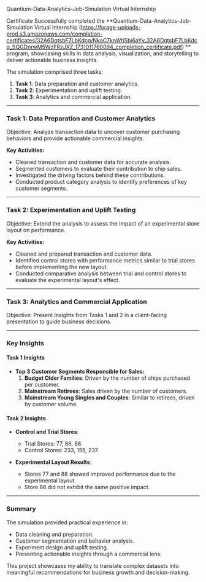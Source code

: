 
Quantium-Data-Analytics-Job-Simulation Virtual Internship

Certificate
Successfully completed the **Quantium-Data-Analytics-Job-Simulation Virtual Internship (https://forage-uploads-prod.s3.amazonaws.com/completion-certificates/32A6DqtsbF7LbKdcq/NkaC7knWtjSbi6aYv_32A6DqtsbF7LbKdcq_SQGDnrwM5WzFRzJXZ_1731011760094_completion_certificate.pdf)  ** program, showcasing skills in data analysis, visualization, and storytelling to deliver actionable business insights.

The simulation comprised three tasks:  
1. **Task 1**: Data preparation and customer analytics.  
2. **Task 2**: Experimentation and uplift testing.  
3. **Task 3**: Analytics and commercial application.  

---

### **Task 1: Data Preparation and Customer Analytics**  
Objective: Analyze transaction data to uncover customer purchasing behaviors and provide actionable commercial insights.

**Key Activities:**  
- Cleaned transaction and customer data for accurate analysis.  
- Segmented customers to evaluate their contribution to chip sales.  
- Investigated the driving factors behind these contributions.  
- Conducted product category analysis to identify preferences of key customer segments.

---

### **Task 2: Experimentation and Uplift Testing**  
Objective: Extend the analysis to assess the impact of an experimental store layout on performance.

**Key Activities:**  
- Cleaned and prepared transaction and customer data.  
- Identified control stores with performance metrics similar to trial stores before implementing the new layout.  
- Conducted comparative analysis between trial and control stores to evaluate the experimental layout's effect.

---

### **Task 3: Analytics and Commercial Application**  
Objective: Present insights from Tasks 1 and 2 in a client-facing presentation to guide business decisions.

---

### **Key Insights**  

#### **Task 1 Insights**  
- **Top 3 Customer Segments Responsible for Sales:**  
  1. **Budget Older Families**: Driven by the number of chips purchased per customer.  
  2. **Mainstream Retirees**: Sales driven by the number of customers.  
  3. **Mainstream Young Singles and Couples**: Similar to retirees, driven by customer volume.

#### **Task 2 Insights**  
- **Control and Trial Stores**:  
  - Trial Stores: 77, 86, 88.  
  - Control Stores: 233, 155, 237.  

- **Experimental Layout Results**:  
  - Stores 77 and 88 showed improved performance due to the experimental layout.  
  - Store 86 did not exhibit the same positive impact.

---

### Summary  
The simulation provided practical experience in:  
- Data cleaning and preparation.  
- Customer segmentation and behavior analysis.  
- Experiment design and uplift testing.  
- Presenting actionable insights through a commercial lens.  

This project showcases my ability to translate complex datasets into meaningful recommendations for business growth and decision-making.

